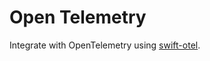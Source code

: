 # Open Telemetry

Integrate with OpenTelemetry using [swift-otel](https://github.com/swift-otel/swift-otel).
